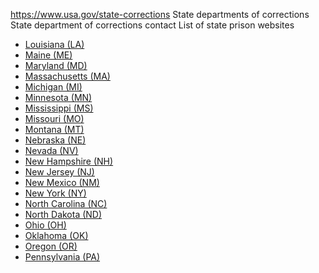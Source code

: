 

https://www.usa.gov/state-corrections
State departments of corrections
State department of corrections contact
List of state prison websites

* [Louisiana (LA)](https://doc.louisiana.gov/)
* [Maine (ME)](https://www.maine.gov/corrections/)
* [Maryland (MD)](https://dpscs.maryland.gov/)
* [Massachusetts (MA)](https://www.mass.gov/orgs/massachusetts-department-of-correction)
* [Michigan (MI)](https://www.michigan.gov/corrections/)
* [Minnesota (MN)](https://mn.gov/doc/)
* [Mississippi (MS)](https://www.mdoc.ms.gov/)
* [Missouri (MO)](https://doc.mo.gov/)
* [Montana (MT)](https://cor.mt.gov/)
* [Nebraska (NE)](https://www.corrections.nebraska.gov/)
* [Nevada (NV)](https://doc.nv.gov/)
* [New Hampshire (NH)](https://www.corrections.nh.gov/)
* [New Jersey (NJ)](https://www.nj.gov/corrections/pages/index.shtml)
* [New Mexico (NM)](https://www.cd.nm.gov/)
* [New York (NY)](https://doccs.ny.gov/)
* [North Carolina (NC)](https://www.dac.nc.gov/)
* [North Dakota (ND)](https://www.docr.nd.gov/)
* [Ohio (OH)](https://drc.ohio.gov/)
* [Oklahoma (OK)](https://oklahoma.gov/doc.html)
* [Oregon (OR)](https://www.oregon.gov/doc/pages/default.aspx)
* [Pennsylvania (PA)](https://www.cor.pa.gov/Pages/default.aspx)

